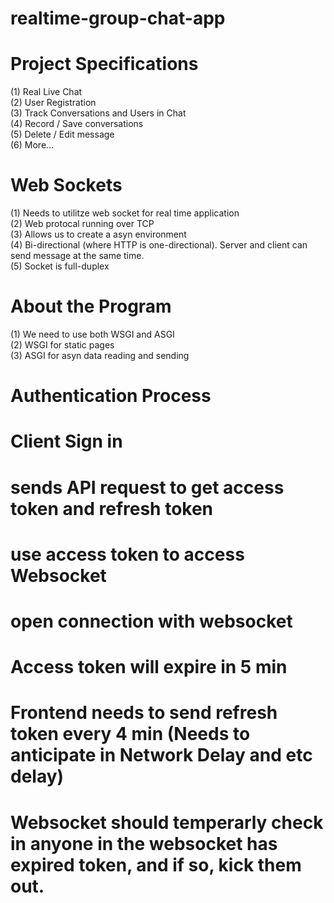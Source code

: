 ﻿# realtime-group-chat-app


# Project Specifications
(1) Real Live Chat <br />
(2) User Registration <br />
(3) Track Conversations and Users in Chat <br />
(4) Record / Save conversations <br />
(5) Delete / Edit message <br />
(6) More... <br />


# Web Sockets
(1) Needs to utilitze web socket for real time application <br />
(2) Web protocal running over TCP <br />
(3) Allows us to create a asyn environment <br />
(4) Bi-directional (where HTTP is one-directional). Server and client can send message at the same time. <br />
(5) Socket is full-duplex <br />

# About the Program
(1) We need to use both WSGI and ASGI <br />
(2) WSGI for static pages <br />
(3) ASGI for asyn data reading and sending <br />



# Authentication Process
# Client Sign in
# sends API request to get access token and refresh token
# use access token to access Websocket
# open connection with websocket
# Access token will expire in 5 min
# Frontend needs to send refresh token every 4 min (Needs to anticipate in Network Delay and etc delay)
# Websocket should temperarly check in anyone in the websocket has expired token, and if so, kick them out.
